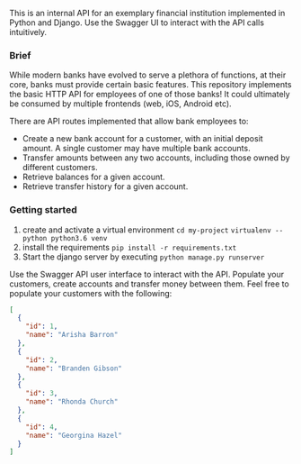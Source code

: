 This is an internal API for an exemplary financial institution implemented in Python and Django. Use the Swagger UI to interact with the API calls intuitively.

### Brief

While modern banks have evolved to serve a plethora of functions, at their core, banks must provide certain basic features. This repository implements the basic HTTP API for employees of one of those banks! It could ultimately be consumed by multiple frontends (web, iOS, Android etc).

There are API routes implemented that allow bank employees to:

- Create a new bank account for a customer, with an initial deposit amount. A
    single customer may have multiple bank accounts.
- Transfer amounts between any two accounts, including those owned by
    different customers.
- Retrieve balances for a given account.
- Retrieve transfer history for a given account.

### Getting started

1. create and activate a virtual environment
`cd my-project`
`virtualenv --python python3.6 venv`
2. install the requirements
`pip install -r requirements.txt`
3. Start the django server by executing
  `python manage.py runserver`

Use the Swagger API user interface to interact with the API. Populate your customers, create accounts and transfer money between them. Feel free to populate your customers with the following:

```json
[
  {
    "id": 1,
    "name": "Arisha Barron"
  },
  {
    "id": 2,
    "name": "Branden Gibson"
  },
  {
    "id": 3,
    "name": "Rhonda Church"
  },
  {
    "id": 4,
    "name": "Georgina Hazel"
  }
]
```
